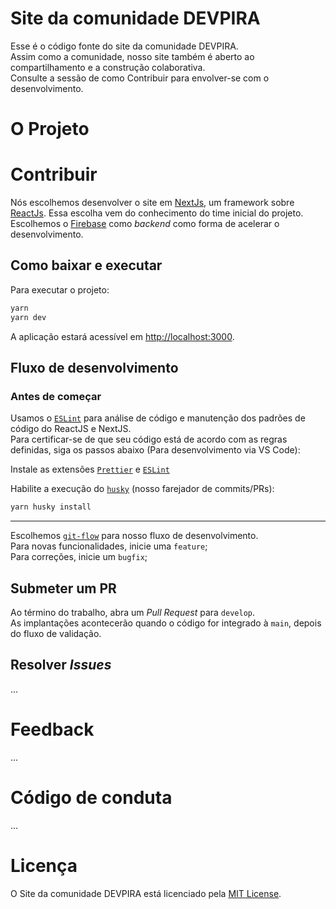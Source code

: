 # Site da comunidade DEVPIRA

Esse é o código fonte do site da comunidade DEVPIRA. <br />
Assim como a comunidade, nosso site também é aberto ao compartilhamento e a construção colaborativa. <br />
Consulte a sessão de como Contribuir para envolver-se com o desenvolvimento. <br />

# O Projeto

# Contribuir

Nós escolhemos desenvolver o site em [NextJs](https://nextjs.org), um framework sobre [ReactJs](https://reactjs.org). Essa escolha vem do conhecimento do time inicial do projeto.<br />
Escolhemos o [Firebase](https://firebase.google.com) como _backend_ como forma de acelerar o desenvolvimento.

## Como baixar e executar

Para executar o projeto:

```sh
yarn
yarn dev
```

A aplicação estará acessível em [http://localhost:3000](http://localhost:3000).

## Fluxo de desenvolvimento

### Antes de começar

Usamos o [`ESLint`](https://eslint.org) para análise de código e manutenção dos padrões de código do ReactJS e NextJS.  
Para certificar-se de que seu código está de acordo com as regras definidas, siga os passos abaixo (Para desenvolvimento via VS Code):

Instale as extensões [`Prettier`](https://marketplace.visualstudio.com/items?itemName=esbenp.prettier-vscode) e [`ESLint`](https://marketplace.visualstudio.com/items?itemName=dbaeumer.vscode-eslint)

Habilite a execução do [`husky`](https://typicode.github.io/husky/) (nosso farejador de commits/PRs):

```sh
yarn husky install
```

---

Escolhemos [`git-flow`](https://danielkummer.github.io/git-flow-cheatsheet/index.pt_BR.html) para nosso fluxo de desenvolvimento. <br />
Para novas funcionalidades, inicie uma `feature`; <br />
Para correções, inicie um `bugfix`;

## Submeter um PR

Ao término do trabalho, abra um _Pull Request_ para `develop`. <br />
As implantações acontecerão quando o código for integrado à `main`, depois do fluxo de validação.

## Resolver _Issues_

...

# Feedback

...

# Código de conduta

...

# Licença

O Site da comunidade DEVPIRA está licenciado pela [MIT License](https://github.com/dev-pira/site/blob/develop/LICENSE).
